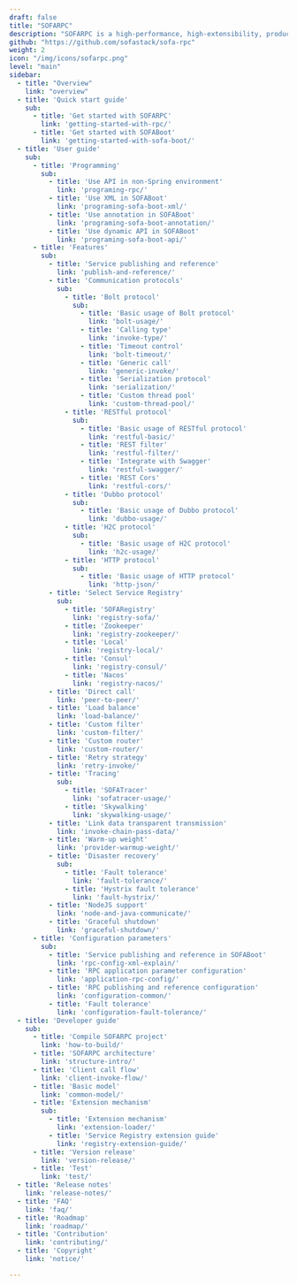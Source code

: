 ```yaml
---
draft: false
title: "SOFARPC"
description: "SOFARPC is a high-performance, high-extensibility, production-level Java RPC framework."
github: "https://github.com/sofastack/sofa-rpc"
weight: 2
icon: "/img/icons/sofarpc.png"
level: "main"
sidebar:
  - title: "Overview"
    link: "overview"
  - title: 'Quick start guide'
    sub:
      - title: 'Get started with SOFARPC'
        link: 'getting-started-with-rpc/'
      - title: 'Get started with SOFABoot'
        link: 'getting-started-with-sofa-boot/'
  - title: 'User guide'
    sub:
      - title: 'Programming'
        sub:
          - title: 'Use API in non-Spring environment'
            link: 'programing-rpc/'
          - title: 'Use XML in SOFABoot'
            link: 'programing-sofa-boot-xml/'
          - title: 'Use annotation in SOFABoot'
            link: 'programing-sofa-boot-annotation/'
          - title: 'Use dynamic API in SOFABoot'
            link: 'programing-sofa-boot-api/'
      - title: 'Features'
        sub:
          - title: 'Service publishing and reference'
            link: 'publish-and-reference/'
          - title: 'Communication protocols'
            sub:
              - title: 'Bolt protocol'
                sub:
                  - title: 'Basic usage of Bolt protocol'
                    link: 'bolt-usage/'
                  - title: 'Calling type'
                    link: 'invoke-type/'
                  - title: 'Timeout control'
                    link: 'bolt-timeout/'
                  - title: 'Generic call'
                    link: 'generic-invoke/'
                  - title: 'Serialization protocol'
                    link: 'serialization/'
                  - title: 'Custom thread pool'
                    link: 'custom-thread-pool/'
              - title: 'RESTful protocol'
                sub:
                  - title: 'Basic usage of RESTful protocol'
                    link: 'restful-basic/'
                  - title: 'REST filter'
                    link: 'restful-filter/'
                  - title: 'Integrate with Swagger'
                    link: 'restful-swagger/'
                  - title: 'REST Cors'
                    link: 'restful-cors/'
              - title: 'Dubbo protocol'
                sub:
                  - title: 'Basic usage of Dubbo protocol'
                    link: 'dubbo-usage/'
              - title: 'H2C protocol'
                sub:
                  - title: 'Basic usage of H2C protocol'
                    link: 'h2c-usage/'
              - title: 'HTTP protocol'
                sub:
                  - title: 'Basic usage of HTTP protocol'
                    link: 'http-json/'
          - title: 'Select Service Registry'
            sub:
              - title: 'SOFARegistry'
                link: 'registry-sofa/'
              - title: 'Zookeeper'
                link: 'registry-zookeeper/'
              - title: 'Local'
                link: 'registry-local/'
              - title: 'Consul'
                link: 'registry-consul/'
              - title: 'Nacos'
                link: 'registry-nacos/'
          - title: 'Direct call'
            link: 'peer-to-peer/'
          - title: 'Load balance'
            link: 'load-balance/'
          - title: 'Custom filter'
            link: 'custom-filter/'
          - title: 'Custom router'
            link: 'custom-router/'
          - title: 'Retry strategy'
            link: 'retry-invoke/'
          - title: 'Tracing'
            sub:
              - title: 'SOFATracer'
                link: 'sofatracer-usage/'
              - title: 'Skywalking'
                link: 'skywalking-usage/'
          - title: 'Link data transparent transmission'
            link: 'invoke-chain-pass-data/'
          - title: 'Warm-up weight'
            link: 'provider-warmup-weight/'
          - title: 'Disaster recovery'
            sub:
              - title: 'Fault tolerance'
                link: 'fault-tolerance/'
              - title: 'Hystrix fault tolerance'
                link: 'fault-hystrix/'
          - title: 'NodeJS support'
            link: 'node-and-java-communicate/'
          - title: 'Graceful shutdown'
            link: 'graceful-shutdown/'
      - title: 'Configuration parameters'
        sub:
          - title: 'Service publishing and reference in SOFABoot'
            link: 'rpc-config-xml-explain/'
          - title: 'RPC application parameter configuration'
            link: 'application-rpc-config/'
          - title: 'RPC publishing and reference configuration'
            link: 'configuration-common/'
          - title: 'Fault tolerance'
            link: 'configuration-fault-tolerance/'
  - title: 'Developer guide'
    sub:
      - title: 'Compile SOFARPC project'
        link: 'how-to-build/'
      - title: 'SOFARPC architecture'
        link: 'structure-intro/'
      - title: 'Client call flow'
        link: 'client-invoke-flow/'
      - title: 'Basic model'
        link: 'common-model/'
      - title: 'Extension mechanism'
        sub:
          - title: 'Extension mechanism'
            link: 'extension-loader/'
          - title: 'Service Registry extension guide'
            link: 'registry-extension-guide/'
      - title: 'Version release'
        link: 'version-release/'
      - title: 'Test'
        link: 'test/'
  - title: 'Release notes'
    link: 'release-notes/'
  - title: 'FAQ'
    link: 'faq/'
  - title: 'Roadmap'
    link: 'roadmap/'
  - title: 'Contribution'
    link: 'contributing/'
  - title: 'Copyright'
    link: 'notice/'

---
```

